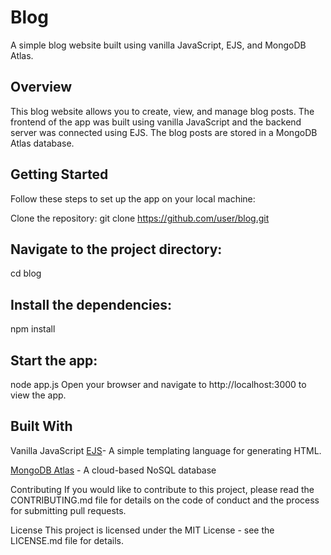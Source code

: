 # Blog

A simple blog website built using vanilla JavaScript, EJS, and MongoDB Atlas.

## Overview
This blog website allows you to create, view, and manage blog posts. The frontend of the app was built using vanilla JavaScript and the backend server was connected using EJS. The blog posts are stored in a MongoDB Atlas database.

## Getting Started
Follow these steps to set up the app on your local machine:

Clone the repository:
git clone https://github.com/user/blog.git

## Navigate to the project directory:
cd blog

## Install the dependencies:
npm install

## Start the app:
node app.js
Open your browser and navigate to http://localhost:3000 to view the app.

## Built With
Vanilla JavaScript
[EJS](https://chat.openai.com/chat/a99cec58-75e7-405c-a477-9c34f51550f8#:~:text=Vanilla%20JavaScript-,EJS,-%2D%20A%20simple%20templating)- A simple templating language for generating HTML.

[MongoDB Atlas](https://chat.openai.com/chat/a99cec58-75e7-405c-a477-9c34f51550f8#:~:text=for%20generating%20HTML-,MongoDB%20Atlas,-%2D%20A%20cloud%2Dbased) - A cloud-based NoSQL database

Contributing
If you would like to contribute to this project, please read the CONTRIBUTING.md file for details on the code of conduct and the process for submitting pull requests.

License
This project is licensed under the MIT License - see the LICENSE.md file for details.

